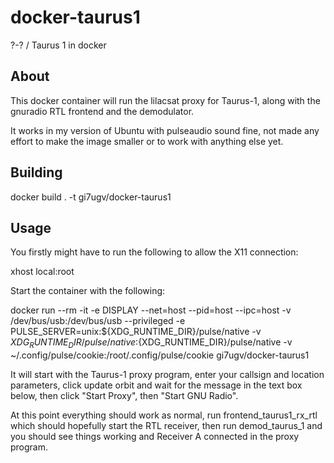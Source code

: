 # docker-taurus1
?-? / Taurus 1 in docker

## About

This docker container will run the lilacsat proxy for Taurus-1, along with the gnuradio RTL frontend and the demodulator.

It works in my version of Ubuntu with pulseaudio sound fine, not made any effort to make the image smaller or to work with anything else yet.

## Building 

docker build . -t gi7ugv/docker-taurus1

## Usage

You firstly might have to run the following to allow the X11 connection:

xhost local:root

Start the container with the following: 

docker run --rm -it -e DISPLAY --net=host --pid=host --ipc=host -v /dev/bus/usb:/dev/bus/usb --privileged -e PULSE_SERVER=unix:${XDG_RUNTIME_DIR}/pulse/native -v ${XDG_RUNTIME_DIR}/pulse/native:${XDG_RUNTIME_DIR}/pulse/native -v ~/.config/pulse/cookie:/root/.config/pulse/cookie gi7ugv/docker-taurus1

It will start with the Taurus-1 proxy program, enter your callsign and location parameters, click update orbit and wait for the message in the text box below, then click "Start Proxy", then "Start GNU Radio". 

At this point everything should work as normal, run frontend_taurus1_rx_rtl which should hopefully start the RTL receiver, then run demod_taurus_1 and you should see things working and Receiver A connected in the proxy program.
